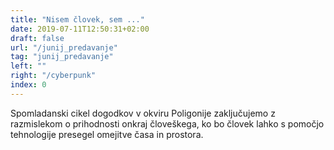 ```yaml
---
title: "Nisem človek, sem ..."
date: 2019-07-11T12:50:31+02:00
draft: false
url: "/junij_predavanje"
tag: "junij_predavanje"
left: ""
right: "/cyberpunk"
index: 0
---
```

Spomladanski cikel dogodkov v okviru Poligonije zaključujemo z razmislekom o prihodnosti onkraj človeškega, ko bo človek lahko s pomočjo tehnologije presegel omejitve časa in prostora.


